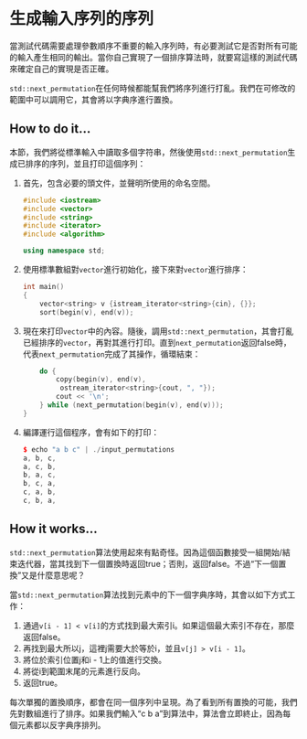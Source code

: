 # 生成輸入序列的序列

當測試代碼需要處理參數順序不重要的輸入序列時，有必要測試它是否對所有可能的輸入產生相同的輸出。當你自己實現了一個排序算法時，就要寫這樣的測試代碼來確定自己的實現是否正確。

`std::next_permutation`在任何時候都能幫我們將序列進行打亂。我們在可修改的範圍中可以調用它，其會將以字典序進行置換。

## How to do it...

本節，我們將從標準輸入中讀取多個字符串，然後使用`std::next_permutation`生成已排序的序列，並且打印這個序列：

1. 首先，包含必要的頭文件，並聲明所使用的命名空間。

   ```c++
   #include <iostream>
   #include <vector>
   #include <string>
   #include <iterator>
   #include <algorithm>
   
   using namespace std; 
   ```

2. 使用標準數組對`vector`進行初始化，接下來對`vector`進行排序：

   ```c++
   int main()
   {
       vector<string> v {istream_iterator<string>{cin}, {}};
       sort(begin(v), end(v));
   ```

3. 現在來打印`vector`中的內容。隨後，調用`std::next_permutation`，其會打亂已經排序的`vector`，再對其進行打印。直到`next_permutation`返回false時，代表`next_permutation`完成了其操作，循環結束：

   ```c++
       do {
           copy(begin(v), end(v),
           	ostream_iterator<string>{cout, ", "});
           cout << '\n';
       } while (next_permutation(begin(v), end(v)));
   }
   ```

4. 編譯運行這個程序，會有如下的打印：

   ```c++
   $ echo "a b c" | ./input_permutations
   a, b, c,
   a, c, b,
   b, a, c,
   b, c, a,
   c, a, b,
   c, b, a,
   ```

## How it works...

`std::next_permutation`算法使用起來有點奇怪。因為這個函數接受一組開始/結束迭代器，當其找到下一個置換時返回true；否則，返回false。不過“下一個置換”又是什麼意思呢？

當`std::next_permutation`算法找到元素中的下一個字典序時，其會以如下方式工作：

1. 通過`v[i - 1] < v[i]`的方式找到最大索引i。如果這個最大索引不存在，那麼返回false。
2. 再找到最大所以j，這裡j需要大於等於i，並且`v[j] > v[i - 1]`。
3. 將位於索引位置j和i - 1上的值進行交換。
4. 將從i到範圍末尾的元素進行反向。
5. 返回true。

每次單獨的置換順序，都會在同一個序列中呈現。為了看到所有置換的可能，我們先對數組進行了排序。如果我們輸入“c b a”到算法中，算法會立即終止，因為每個元素都以反字典序排列。



